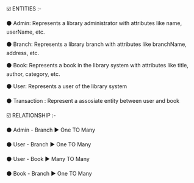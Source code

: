 ☑️ ENTITIES :-

⚫ Admin: Represents a library administrator with attributes like name, userName, etc.

⚫ Branch: Represents a library branch with attributes like branchName, address, etc.

⚫ Book: Represents a book in the library system with attributes like title, author, category, etc.

⚫ User: Represents a user of the library system

⚫ Transaction : Represent a assosiate entity between user and book

☑️ RELATIONSHIP :-

⚫ Admin - Branch ▶️ One TO Many

⚫ User - Branch  ▶️ One TO Many

⚫ User - Book  ▶️ Many TO Many

⚫ Book - Branch  ▶️ One TO Many
